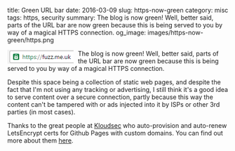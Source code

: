title: Green URL bar
date: 2016-03-09
slug: https-now-green
category: misc
tags: https, security
summary: The blog is now green! Well, better said, parts of the URL bar are now green because this is being served to you by way of a magical HTTPS connection.
og_image: images/https-now-green/https.png


<img style="float:left; padding-right:10px" src="/images/https-now-green/fuzzmz-green.png" />

The blog is now green! Well, better said, parts of the URL bar are now green because this is being served to you by way of a magical HTTPS connection.

Despite this space being a collection of static web pages, and despite the fact that I'm not using any tracking or advertising, I still think it's a good idea to serve content over a secure connection, partly because this way the content can't be tampered with or ads injected into it by ISPs or other 3rd parties (in most cases).

Thanks to the great people at [Kloudsec](https://kloudsec.com/github-pages) who auto-provision and auto-renew LetsEncrypt certs for Github Pages with custom domains. You can find out more about them [here](https://gist.github.com/coolaj86/e07d42f5961c68fc1fc8#gistcomment-1717078).
